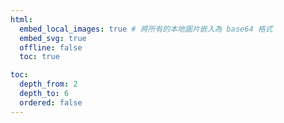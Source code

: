 ```yaml
---
html:
  embed_local_images: true # 將所有的本地圖片嵌入為 base64 格式
  embed_svg: true
  offline: false
  toc: true

toc:
  depth_from: 2
  depth_to: 6
  ordered: false
---
```


<STYLE>
  @page {
      size: A4;
      background: url("https://www.tyrafos.cn/wp-content/uploads/2020/03/2020031316463381.png");
      background-position: 1.9cm 20px;
      background-size: 15%;
      background-repeat: no-repeat;
      @top-center {
          font-size: 10.5pt;
          content: "<input title here>";
      }
      @top-right {
          font-size: 10.5pt;
          content: "version: 1.0";
      }
      @bottom-left {
          font-size: 10.5pt;
          content: "© Guangzhou Tyrafos Semiconductor Technologies Co., Ltd – Confidential & Proprietary";
      }
      @bottom-right {
          font-size: 10.5pt;
          content: "Page " counter(page) " of " counter(pages);
      }
  }
</STYLE>

<STYLE>
  .markdown-preview.markdown-preview {
    font-family: 'Arial', sans-serif, 'Microsoft JhengHei UI', sans-serif;
    font-size: 11pt;
  }

  h1, h2, h3, h4, h5, h6 {
    font-family: 'Times New Roman', serif, 'Microsoft JhengHei UI', serif;
  }

  h2 {
    /* display: none; */
    overflow: hidden;
    width: 0px;
    height: 0px;
  }

  .WaveDrom {
    width: 100%;
    max-width: 100%;
    display: none;
  }

  .puml {
    display: flex;
    display: none;
  }

  .language- {
      font-family: 'Roboto', sans-serif, 'Noto Sans TC', sans-serif;
      display: none;
  }

  html body .no-border-table table td, html body .no-border-table table th {
    // border: 1px solid #850000;
    border: none;
    padding: 0px 0px;
  }

  .image-center {
    display: block;
    margin-left: auto;
    margin-right: auto;
    /* width: 50%; */
  }

  .content {
    white-space: pre-line;
    display: block;
    /* border: 1px solid; */
  }

  html body ul, html body ol {
    margin-left: 0;
  }
  .katex .tag {
    position: relative;
    right: 0;
    display: none;
  }
</STYLE>
